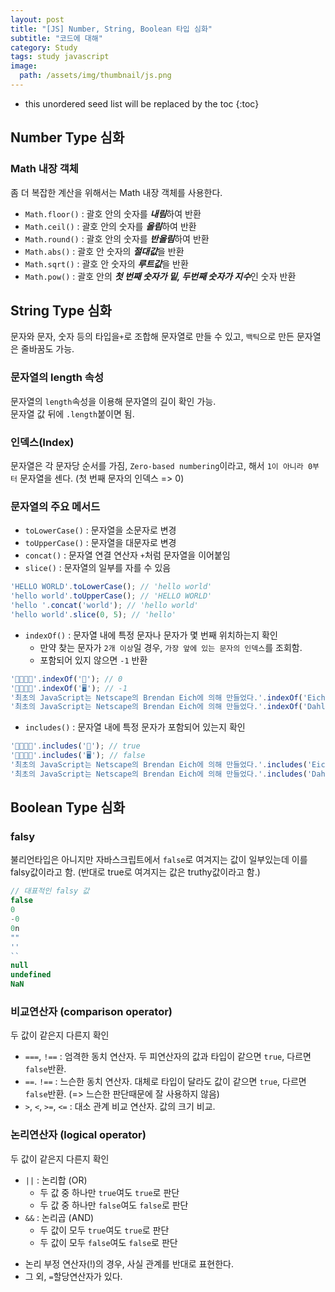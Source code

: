 ```yaml
---
layout: post
title: "[JS] Number, String, Boolean 타입 심화"
subtitle: "코드에 대해"
category: Study
tags: study javascript
image:
  path: /assets/img/thumbnail/js.png
---
```


* this unordered seed list will be replaced by the toc
{:toc}

<!--more-->

## Number Type 심화

### Math 내장 객체
좀 더 복잡한 계산을 위해서는 Math 내장 객체를 사용한다.
- `Math.floor()` : 괄호 안의 숫자를 ***내림***하여 반환
- `Math.ceil()` : 괄호 안의 숫자를 ***올림***하여 반환
- `Math.round()` : 괄호 안의 숫자를 ***반올림***하여 반환
- `Math.abs()` : 괄호 안 숫자의 ***절대값***을 반환
- `Math.sqrt()` : 괄호 안 숫자의 ***루트값***을 반환
- `Math.pow()` : 괄호 안의 ***첫 번째 숫자가 밑, 두번째 숫자가 지수***인 숫자 반환


## String Type 심화
문자와 문자, 숫자 등의 타입을`+`로 조합해 문자열로 만들 수 있고, `백틱`으로 만든 문자열은 줄바꿈도 가능.  


### 문자열의 length 속성
문자열의 `length`속성을 이용해 문자열의 길이 확인 가능.  
문자열 값 뒤에 `.length`붙이면 됨.


### 인덱스(Index)
문자열은 각 문자당 순서를 가짐, `Zero-based numbering`이라고, 해서 `1이 아니라 0부터` 문자열을 센다. (첫 번째 문자의 인덱스 => 0)


### 문자열의 주요 메서드
- `toLowerCase()` : 문자열을 소문자로 변경
- `toUpperCase()` : 문자열을 대문자로 변경
- `concat()` : 문자열 연결 연산자 `+`처럼 문자열을 이어붙임
- `slice()` : 문자열의 일부를 자를 수 있음

```JavaScript
'HELLO WORLD'.toLowerCase(); // 'hello world'
'hello world'.toUpperCase(); // 'HELLO WORLD'
'hello '.concat('world'); // 'hello world'
'hello world'.slice(0, 5); // 'hello'
```

- `indexOf()` : 문자열 내에 특정 문자나 문자가 몇 번째 위치하는지 확인
  - 만약 찾는 문자가 `2개 이상`일 경우, `가장 앞에 있는 문자의 인덱스`를 조회함.
  - 포함되어 있지 않으면 `-1` 반환

```JavaScript
'🍎🍓🍉🍇'.indexOf('🍎'); // 0
'🍎🍓🍉🍇'.indexOf('🖥'); // -1
'최초의 JavaScript는 Netscape의 Brendan Eich에 의해 만들었다.'.indexOf('Eich'); // 34
'최초의 JavaScript는 Netscape의 Brendan Eich에 의해 만들었다.'.indexOf('Dahl'); // -1
```

- `includes()` : 문자열 내에 특정 문자가 포함되어 있는지 확인

```JavaScript
'🍎🍓🍉🍇'.includes('🍎'); // true
'🍎🍓🍉🍇'.includes('🖥'); // false
'최초의 JavaScript는 Netscape의 Brendan Eich에 의해 만들었다.'.includes('Eich'); // true
'최초의 JavaScript는 Netscape의 Brendan Eich에 의해 만들었다.'.includes('Dahl'); // false
```


## Boolean Type 심화

### falsy
불리언타입은 아니지만 자바스크립트에서 `false`로 여겨지는 값이 일부있는데 이를 falsy값이라고 함. (반대로 true로 여겨지는 값은 truthy값이라고 함.)

```JavaScript
// 대표적인 falsy 값
false
0
-0
0n
""
''
``
null
undefined
NaN
```

### 비교연산자 (comparison operator)
두 값이 같은지 다른지 확인

- `===`, `!==` : 엄격한 동치 연산자. 두 피연산자의 값과 타입이 같으면 `true`, 다르면 `false`반환. 
- `==`. `!==` : 느슨한 동치 연산자. 대체로 타입이 달라도 값이 같으면 `true`, 다르면 `false`반환. (=> 느슨한 판단때문에 잘 사용하지 않음)
- `>`, `<`, `>=`, `<=` : 대소 관계 비교 연산자. 값의 크기 비교.


### 논리연산자 (logical operator)
두 값이 같은지 다른지 확인


- `||` : 논리합 (OR)
  - 두 값 중 하나만 `true`여도 `true`로 판단
  - 두 값 중 하나만 `false`여도 `false`로 판단
- `&&` : 논리곱 (AND)
  - 두 값이 모두 `true`여도 `true`로 판단
  - 두 값이 모두 `false`여도 `false`로 판단

* 논리 부정 연산자(!)의 경우, 사실 관계를 반대로 표현한다.
* 그 외, `=`할당연산자가 있다.